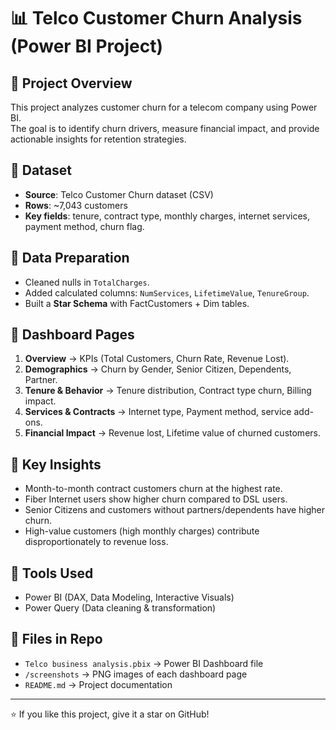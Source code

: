 # 📊 Telco Customer Churn Analysis (Power BI Project)

## 🔹 Project Overview
This project analyzes customer churn for a telecom company using Power BI.  
The goal is to identify churn drivers, measure financial impact, and provide actionable insights for retention strategies.  

## 🔹 Dataset
- **Source**: Telco Customer Churn dataset (CSV)  
- **Rows**: ~7,043 customers  
- **Key fields**: tenure, contract type, monthly charges, internet services, payment method, churn flag.  

## 🔹 Data Preparation
- Cleaned nulls in `TotalCharges`.  
- Added calculated columns: `NumServices`, `LifetimeValue`, `TenureGroup`.  
- Built a **Star Schema** with FactCustomers + Dim tables.  

## 🔹 Dashboard Pages
1. **Overview** → KPIs (Total Customers, Churn Rate, Revenue Lost).  
2. **Demographics** → Churn by Gender, Senior Citizen, Dependents, Partner.  
3. **Tenure & Behavior** → Tenure distribution, Contract type churn, Billing impact.  
4. **Services & Contracts** → Internet type, Payment method, service add-ons.  
5. **Financial Impact** → Revenue lost, Lifetime value of churned customers.  

## 🔹 Key Insights
- Month-to-month contract customers churn at the highest rate.  
- Fiber Internet users show higher churn compared to DSL users.  
- Senior Citizens and customers without partners/dependents have higher churn.  
- High-value customers (high monthly charges) contribute disproportionately to revenue loss.  

## 🔹 Tools Used
- Power BI (DAX, Data Modeling, Interactive Visuals)  
- Power Query (Data cleaning & transformation)  

## 🔹 Files in Repo
- `Telco business analysis.pbix` → Power BI Dashboard file  
- `/screenshots` → PNG images of each dashboard page  
- `README.md` → Project documentation  

---

⭐ If you like this project, give it a star on GitHub!  
